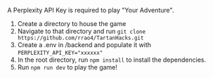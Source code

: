 A Perplexity API Key is required to play "Your Adventure".
1. Create a directory to house the game
2. Navigate to that directory and run `git clone https://github.com/rrao4/TartanHacks.git`
3. Create a .env in /backend and populate it with `PERPLEXITY_API_KEY="xxxxxx"`
4. In the root directory, run `npm install` to install the dependencies.
5. Run `npm run dev` to play the game!